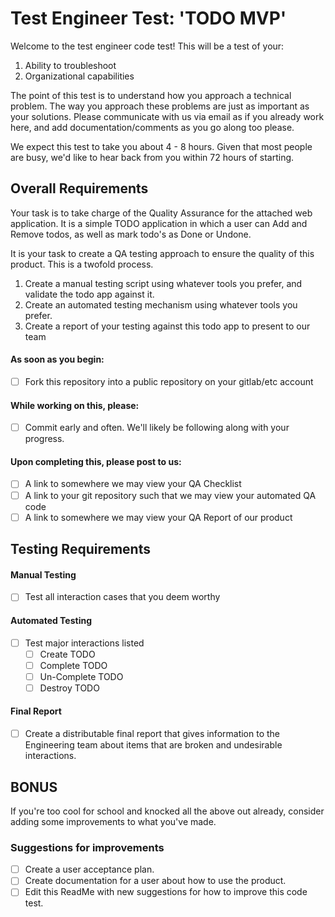 # Test Engineer Test: 'TODO MVP'

Welcome to the test engineer code test! This will be a test of your:
1. Ability to troubleshoot
2. Organizational capabilities

The point of this test is to understand how you approach a technical problem. The way you approach these problems are just as important as your solutions. Please communicate with us via email as if you already work here, and add documentation/comments as you go along too please. 

We expect this test to take you about 4 - 8 hours. Given that most people are busy, we'd like to hear back from you within 72 hours of starting.

## Overall Requirements

Your task is to take charge of the Quality Assurance for the attached web application. It is a simple TODO application in which a user can Add and Remove todos, as well as mark todo's as Done or Undone.

It is your task to create a QA testing approach to ensure the quality of this product. This is a twofold process.

1. Create a manual testing script using whatever tools you prefer, and validate the todo app against it.
2. Create an automated testing mechanism using whatever tools you prefer.
3. Create a report of your testing against this todo app to present to our team

#### As soon as you begin:
* [ ] Fork this repository into a public repository on your gitlab/etc account

#### While working on this, please:
* [ ] Commit early and often. We'll likely be following along with your progress.

#### Upon completing this, please post to us:
* [ ] A link to somewhere we may view your QA Checklist
* [ ] A link to your git repository such that we may view your automated QA code
* [ ] A link to somewhere we may view your QA Report of our product

## Testing Requirements

#### Manual Testing
* [ ] Test all interaction cases that you deem worthy

#### Automated Testing
* [ ] Test major interactions listed
  * [ ] Create TODO
  * [ ] Complete TODO
  * [ ] Un-Complete TODO
  * [ ] Destroy TODO

#### Final Report
* [ ] Create a distributable final report that gives information to the Engineering team about items that are broken and undesirable interactions.

## BONUS

If you're too cool for school and knocked all the above out already, consider adding some improvements to what you've made.

### Suggestions for improvements
* [ ] Create a user acceptance plan.
* [ ] Create documentation for a user about how to use the product.
* [ ] Edit this ReadMe with new suggestions for how to improve this code test.
